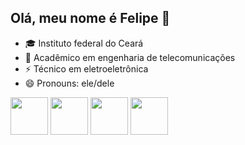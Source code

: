 ## Olá, meu nome é Felipe 👋

- 🎓 Instituto federal do Ceará 
- 🌱 Acadêmico em engenharia de telecomunicações
- ⚡ Técnico em eletroeletrônica
- 😄 Pronouns: ele/dele

<div class = "icons"> 
  <img style = "height: 60px; width: auto;" src="https://cdn.jsdelivr.net/gh/devicons/devicon@latest/icons/html5/html5-original.svg" />  
  <img style = "height: 60px; width: auto;" src="https://cdn.jsdelivr.net/gh/devicons/devicon@latest/icons/css3/css3-original.svg" />
  <img style = "height: 60px; width: auto;" src="https://cdn.jsdelivr.net/gh/devicons/devicon@latest/icons/cplusplus/cplusplus-original.svg" />     
  <img style = "height: 60px; width: auto;" src="https://cdn.jsdelivr.net/gh/devicons/devicon@latest/icons/arduino/arduino-original-wordmark.svg"/> 
</div>
